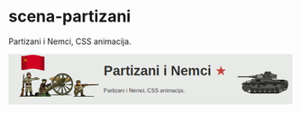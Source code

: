 # scena-partizani

Partizani i Nemci, CSS animacija.

[![](screen.png)](https://mudroljub.github.io/scena-partizani/)
